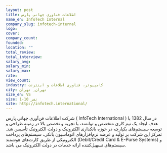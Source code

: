 ```yaml
---
layout: post
title: اطلاعات فناوری جهانی پارس
name_en: InfoTech Internal
company_slug: infotech-internal
logo: 
cover: 
company_count:
founded:
location: ""
total_review: 
total_interview: 
salary_avg: 
salary_min: 
salary_max: 
rate: 
view_count: 
industry: کامپیوتر، فناوری اطلاعات و اینترنت
city: تهران, تهران
size_en: VS
size: 1-10 نفر
site: http://infotech.international/
---
```


شرکت اطلاعات فن‌آوری جهانی پارس ( InfoTech International ) در سال 1382 با هدف ایجاد یک تیم کاری متخصص و توانمند، با تجربه و تخصص بالا در زمینه طراحی و توسعه سیستم‌های یکپارچه در حوزه بانکداری الکترونیک و دولت الکترونیک تأسیس شد. تمرکز این شرکت بر تولید و عرضه نرم‌افزارهای اتوماسیون بانکی، سیستم‌های پرداخت الکترونیکی از طریق کارت‌های هوشمند (Debit/Credit Card & E-Purse Systems) و سیستم‌های تسهیل‌کننده ارائه خدمات در دولت الکترونیک می باشد.
